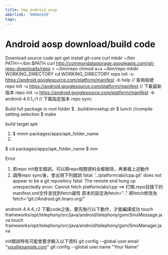```yaml
---
title: tmp_android_aosp
abbrlink: '8080e920'
tags:
---
```

Android aosp download/build code
===

Download source code
apt-get install git-core curl
mkdir ~/bin
PATH=~/bin:$PATH
curl http://commondatastorage.googleapis.com/git-repo-downloads/repo > ~/bin/repo
chmod a+x ~/bin/repo
mkdir WORKING_DIRECTORY
cd WORKING_DIRECTORY
repo init -u https://android.googlesource.com/platform/manifest -b help // 查詢版號
repo init -u https://android.googlesource.com/platform/manifest   // 下載最新版本
repo init -u https://android.googlesource.com/platform/manifest -b android-4.0.1_r1 // 下載指定版本
repo sync

Build full package
in root folder
$ . build/envsetup.sh
$ lunch //compile setting selection
$ make

build target apk
1.  $ mmm packages/apps/apk_folder_name
2.
$ cd packages/apps/apk_folder_name
$ mm

Error
1) 若repo init發生錯誤，可以將repo相關資料全都刪除，再重複上述動作
2) 調用repo sync後，會出現下列錯誤
fatal: '../platform/abi/cpp.git' does not appear to be a git repository
fatal: The remote end hung up unexpectedly
error: Cannot fetch platform/abi/cpp
==>
打開.repo目錄下的manifest.xml文件並找到fetch屬性
原本的設定為fetch=".."
將fetch修改為fetch="git://Android.git.linaro.org/"

android-4.4.4_r2
下載code之後，要先執行以下動作，才能編譯成功
touch frameworks/opt/telephony/src/java/android/telephony/gsm/SmsMessage.java
touch frameworks/opt/telephony/src/java/android/telephony/gsm/SmsManager.java

init錯誤時有可能會要求輸入以下資料
git config --global user.email "you@example.com"
git config --global user.name "Your Name"